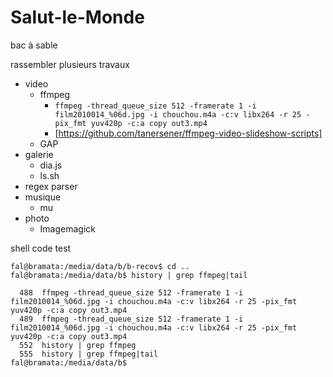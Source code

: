 # Salut-le-Monde
bac à sable

rassembler plusieurs travaux 
* video
   * ffmpeg
     - `ffmpeg -thread_queue_size 512 -framerate 1 -i film2010014_%06d.jpg -i chouchou.m4a -c:v libx264 -r 25 -pix_fmt yuv420p -c:a copy out3.mp4`
     - [https://github.com/tanersener/ffmpeg-video-slideshow-scripts]
   * GAP
* galerie
  * dia.js
  * ls.sh
* regex parser
* musique
  * mu
* photo
  * Imagemagick
  
shell code test

```shell
fal@bramata:/media/data/b/b-recov$ cd ..
fal@bramata:/media/data/b$ history | grep ffmpeg|tail

  488  ffmpeg -thread_queue_size 512 -framerate 1 -i film2010014_%06d.jpg -i chouchou.m4a -c:v libx264 -r 25 -pix_fmt yuv420p -c:a copy out3.mp4
  489  ffmpeg -thread_queue_size 512 -framerate 1 -i film2010014_%06d.jpg -i chouchou.m4a -c:v libx264 -r 25 -pix_fmt yuv420p -c:a copy out3.mp4
  552  history | grep ffmpeg
  555  history | grep ffmpeg|tail
fal@bramata:/media/data/b$ 
```
